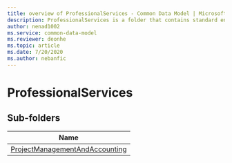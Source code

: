 ```yaml
---
title: overview of ProfessionalServices - Common Data Model | Microsoft Docs
description: ProfessionalServices is a folder that contains standard entities related to the Common Data Model.
author: nenad1002
ms.service: common-data-model
ms.reviewer: deonhe
ms.topic: article
ms.date: 7/20/2020
ms.author: nebanfic
---
```


# ProfessionalServices


## Sub-folders

|Name|
|---|
|[ProjectManagementAndAccounting](ProjectManagementAndAccounting/overview.md)|



